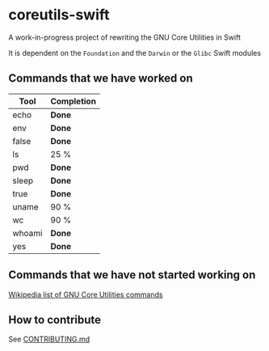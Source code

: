 # coreutils-swift
A work-in-progress project of rewriting the GNU Core Utilities in Swift

It is dependent on the `Foundation` and the `Darwin` or the `Glibc` Swift modules

## Commands that we have worked on
| Tool      | Completion    |
| --------- | ------------- |
| echo      | **Done**      |
| env       | **Done**      |
| false     | **Done**      |
| ls        | 25 %          |
| pwd       | **Done**      |
| sleep	    | **Done**      |
| true      | **Done**      |
| uname     | 90 %          |
| wc        | 90 %          |
| whoami    | **Done**      |
| yes       | **Done**      |

## Commands that we have not started working on

[Wikipedia list of GNU Core Utilities commands](https://en.wikipedia.org/wiki/GNU_Core_Utilities#Capabilities)

## How to contribute

See [CONTRIBUTING.md](CONTRIBUTING.md)
